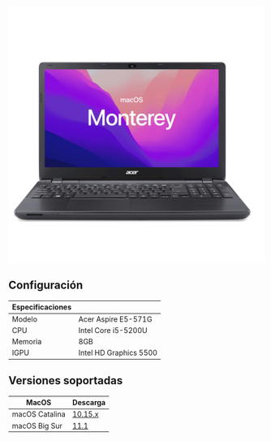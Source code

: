  <img src="acer.png">

## Configuración

| Especificaciones    |                                            |
| ------------------- | -------------------------------------------|
| Modelo              | Acer Aspire E5-571G                        |
| CPU                 | Intel Core i5-5200U                        |
| Memoria             | 8GB                                        |
| IGPU                | Intel HD Graphics 5500                     |

## Versiones soportadas

| MacOS               | Descarga                                   |  
| ------------------- | -------------------------------------------
| macOS Catalina      |  <a href="https://github.com/daviiid99/Acer-Aspire-E5-571G/releases/tag/Catalina">10.15.x</a>|
| macOS Big Sur       |  <a href="https://github.com/daviiid99/Acer-Aspire-E5-571G/releases/tag/11.1">11.1</a>|

